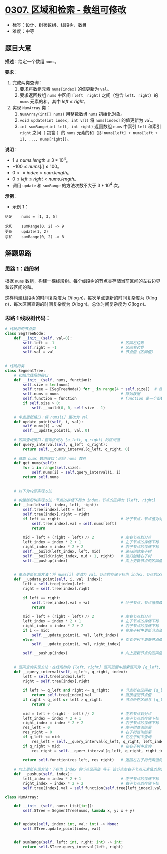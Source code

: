 # [0307. 区域和检索 - 数组可修改](https://leetcode.cn/problems/range-sum-query-mutable/)

- 标签：设计、树状数组、线段树、数组
- 难度：中等

## 题目大意

**描述**：给定一个数组 `nums`。

**要求**：

1. 完成两类查询：
   1. 要求将数组元素 `nums[index]` 的值更新为 `val`。
   2. 要求返回数组 `nums` 中区间 `[left, right]` 之间（包含 `left`、`right`）的 `nums` 元素的和。其中 $left \le right$。
2. 实现 `NumArray` 类：
   1. `NumArray(int[] nums)` 用整数数组 `nums` 初始化对象。
   2. `void update(int index, int val)` 将 `nums[index]` 的值更新为 `val`。
   3. `int sumRange(int left, int right)` 返回数组 `nums` 中索引 `left` 和索引 `right` 之间（ 包含 ）的 `nums` 元素的和（即 `nums[left] + nums[left + 1], ..., nums[right]`）。

**说明**：

- $1 \le nums.length \le 3 * 10^4$。
- $-100 \le nums[i] \le 100$。
- $0 <= index < num.length$。
- $0 \le left \le right < nums.length$。
- 调用 `update` 和 `sumRange` 的方法次数不大于 $3 * 10^4$ 次。

**示例**：

- 示例 1：

```
给定    nums = [1, 3, 5]

求和    sumRange(0, 2) -> 9  
更新    update(1, 2)  
求和    sumRange(0, 2) -> 8  
```

## 解题思路

### 思路 1：线段树

根据 `nums` 数组，构建一棵线段树。每个线段树的节点类存储当前区间的左右边界和该区间的和。

这样构建线段树的时间复杂度为 $O(\log n)$，每次单点更新的时间复杂度为 $O(\log n)$，每次区间查询的时间复杂度为 $O(\log n)$。总体时间复杂度为 $O(\log n)$。

### 思路 1 线段树代码：

```python
# 线段树的节点类
class SegTreeNode:
    def __init__(self, val=0):
        self.left = -1                              # 区间左边界
        self.right = -1                             # 区间右边界
        self.val = val                              # 节点值（区间值）
        
        
# 线段树类
class SegmentTree:
    # 初始化线段树接口
    def __init__(self, nums, function):
        self.size = len(nums)
        self.tree = [SegTreeNode() for _ in range(4 * self.size)]  # 维护 SegTreeNode 数组
        self.nums = nums                            # 原始数据
        self.function = function                    # function 是一个函数，左右区间的聚合方法
        if self.size > 0:
            self.__build(0, 0, self.size - 1)
        
    # 单点更新接口：将 nums[i] 更改为 val
    def update_point(self, i, val):
        self.nums[i] = val
        self.__update_point(i, val, 0)
    
    # 区间查询接口：查询区间为 [q_left, q_right] 的区间值
    def query_interval(self, q_left, q_right):
        return self.__query_interval(q_left, q_right, 0)
    
    # 获取 nums 数组接口：返回 nums 数组
    def get_nums(self):
        for i in range(self.size):
            self.nums[i] = self.query_interval(i, i)
        return self.nums
    
    
    # 以下为内部实现方法
    
    # 构建线段树实现方法：节点的存储下标为 index，节点的区间为 [left, right]
    def __build(self, index, left, right):
        self.tree[index].left = left
        self.tree[index].right = right
        if left == right:                           # 叶子节点，节点值为对应位置的元素值
            self.tree[index].val = self.nums[left]
            return
    
        mid = left + (right - left) // 2            # 左右节点划分点
        left_index = index * 2 + 1                  # 左子节点的存储下标
        right_index = index * 2 + 2                 # 右子节点的存储下标
        self.__build(left_index, left, mid)         # 递归创建左子树
        self.__build(right_index, mid + 1, right)   # 递归创建右子树
        self.__pushup(index)                        # 向上更新节点的区间值
    
    
    # 单点更新实现方法：将 nums[i] 更改为 val。节点的存储下标为 index，节点的区间为 [left, right]
    def __update_point(self, i, val, index):
        left = self.tree[index].left
        right = self.tree[index].right
        
        if left == right:
            self.tree[index].val = val              # 叶子节点，节点值修改为 val
            return
        
        mid = left + (right - left) // 2            # 左右节点划分点
        left_index = index * 2 + 1                  # 左子节点的存储下标
        right_index = index * 2 + 2                 # 右子节点的存储下标
        if i <= mid:                                # 在左子树中更新节点值
            self.__update_point(i, val, left_index)
        else:                                       # 在右子树中更新节点值
            self.__update_point(i, val, right_index)
        
        self.__pushup(index)                        # 向上更新节点的区间值
        
    
    # 区间查询实现方法：在线段树的 [left, right] 区间范围中搜索区间为 [q_left, q_right] 的区间值
    def __query_interval(self, q_left, q_right, index):
        left = self.tree[index].left
        right = self.tree[index].right
        
        if left >= q_left and right <= q_right:     # 节点所在区间被 [q_left, q_right] 所覆盖
            return self.tree[index].val             # 直接返回节点值
        if right < q_left or left > q_right:        # 节点所在区间与 [q_left, q_right] 无关
            return 0
    
        mid = left + (right - left) // 2            # 左右节点划分点
        left_index = index * 2 + 1                  # 左子节点的存储下标
        right_index = index * 2 + 2                 # 右子节点的存储下标
        res_left = 0                                # 左子树查询结果
        res_right = 0                               # 右子树查询结果
        if q_left <= mid:                           # 在左子树中查询
            res_left = self.__query_interval(q_left, q_right, left_index)
        if q_right > mid:                           # 在右子树中查询
            res_right = self.__query_interval(q_left, q_right, right_index)
        
        return self.function(res_left, res_right)   # 返回左右子树元素值的聚合计算结果
    
    # 向上更新实现方法：下标为 index 的节点区间值 等于 该节点左右子节点元素值的聚合计算结果
    def __pushup(self, index):
        left_index = index * 2 + 1                  # 左子节点的存储下标
        right_index = index * 2 + 2                 # 右子节点的存储下标
        self.tree[index].val = self.function(self.tree[left_index].val, self.tree[right_index].val)

class NumArray:

    def __init__(self, nums: List[int]):
        self.STree = SegmentTree(nums, lambda x, y: x + y)


    def update(self, index: int, val: int) -> None:
        self.STree.update_point(index, val)


    def sumRange(self, left: int, right: int) -> int:
        return self.STree.query_interval(left, right)
```

